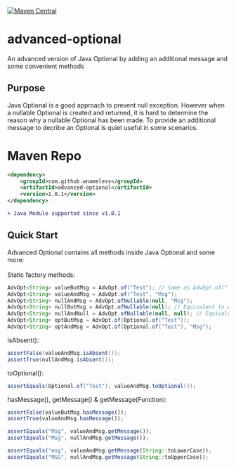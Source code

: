 [![Maven Central](https://maven-badges.herokuapp.com/maven-central/com.github.wnameless/advanced-optional/badge.svg)](https://maven-badges.herokuapp.com/maven-central/com.github.wnameless/advanced-optional)

advanced-optional
=============
An advanced version of Java Optional by adding an additional message and some convenient methods

## Purpose
Java Optional is a good approach to prevent null exception. However when a nullable Optional is created and returned, it is hard to determine the reason why a nullable Optional has been made. To provide an additional message to decribe an Optional is quiet useful in some scenarios.

# Maven Repo
```xml
<dependency>
	<groupId>com.github.wnameless</groupId>
	<artifactId>advanced-optional</artifactId>
	<version>1.0.1</version>
</dependency>
```
```diff
+ Java Module supported since v1.0.1
```

## Quick Start

Advanced Optional contains all methods inside Java Optional and some more:<br>
<br>
Static factory methods:
```java
AdvOpt<String> valueButMsg = AdvOpt.of("Test"); // Same as AdvOpt.of("Test", null);
AdvOpt<String> valueAndMsg = AdvOpt.of("Test", "Msg");
AdvOpt<String> nullAndMsg = AdvOpt.ofNullable(null, "Msg");
AdvOpt<String> nullButMsg = AdvOpt.ofNullable(null); // Equivalent to AdvOpt.empty()
AdvOpt<String> nullAndNull = AdvOpt.ofNullable(null, null); // Equivalent to AdvOpt.empty()
AdvOpt<String> optButMsg = AdvOpt.of(Optional.of("Test"));
AdvOpt<String> optAndMsg = AdvOpt.of(Optional.of("Test"), "Msg");
```

isAbsent():
```java
assertFalse(valueAndMsg.isAbsent());
assertTrue(nullAndMsg.isAbsent());
```

toOptional():
```java
assertEquals(Optional.of("Test"), valueAndMsg.toOptional());
```

hasMessage(), getMessage() & getMessage(Function):
```javascript
assertFalse(valueButMsg.hasMessage());
assertTrue(valueAndMsg.hasMessage());

assertEquals("Msg", valueAndMsg.getMessage());
assertEquals("Msg", nullAndMsg.getMessage());

assertEquals("msg", valueAndMsg.getMessage(String::toLowerCase));
assertEquals("MSG", nullAndMsg.getMessage(String::toUpperCase));
```
